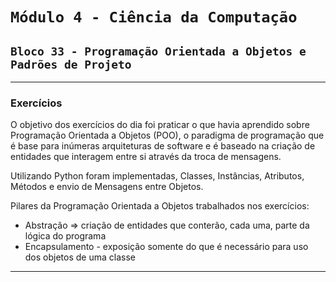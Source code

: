 # `Módulo 4 - Ciência da Computação`

## `Bloco 33 - Programação Orientada a Objetos e Padrões de Projeto`

---

### Exercícios

O objetivo dos exercícios do dia foi praticar o que havia aprendido sobre Programação Orientada a Objetos (POO), o paradigma de programação que é base para inúmeras arquiteturas de software e é baseado na criação de entidades que interagem entre si através da troca de mensagens.

Utilizando Python foram implementadas, Classes, Instâncias, Atributos, Métodos e envio de Mensagens entre Objetos.

Pilares da Programação Orientada a Objetos trabalhados nos exercícios:

- Abstração => criação de entidades que conterão, cada uma, parte da lógica do programa
- Encapsulamento - exposição somente do que é necessário para uso dos objetos de uma classe

---

